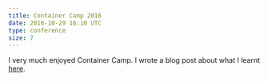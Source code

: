 ```yaml
---
title: Container Camp 2016
date: 2016-10-29 16:10 UTC
type: conference
size: 7
---
```


I very much enjoyed Container Camp. I wrote a blog post about what
I learnt [here](https://charlieegan3.com/blog/2016/09/09/til-at-container-camp.html).

